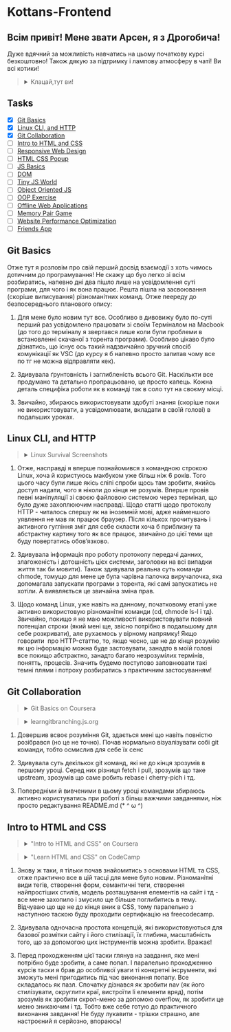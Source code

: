 # Kottans-Frontend

## Всім привіт! Мене звати Арсен, я з Дрогобича!

Дуже вдячний за можливість навчатись на цьому початкову курсі безкоштовно! Також дякую за підтримку і лампову атмосферу в чаті! Ви всі котики!
> <details>
>   <summary>Клацай,тут ви!</summary>
> <img src="cats img/alotofcats.jpeg"
> </details>


## Tasks
- [x] [Git Basics](#git-basics)
- [x] [Linux CLI, and HTTP](#linux-cli-and-http)
- [x] [Git Collaboration](#git-collaboration)
- [ ] [Intro to HTML and CSS](#intro-to-html-and-css)
- [ ] [Responsive Web Design](#responsive-web-design)
- [ ] [HTML CSS Popup](#html-css-popup)
- [ ] [JS Basics](#js-basics)
- [ ] [DOM](#dom)
- [ ] [Tiny JS World](#tiny-js-world)
- [ ]  [Object Oriented JS](#object-oriented-js)
- [ ] [OOP Exercise](#oop-exercise)
- [ ] [Offline Web Applications](#offline-web-applications)
- [ ] [Memory Pair Game](#memory-pair-game)
- [ ] [Website Performance Optimization](#website-performance-optimization)
- [ ] [Friends App](#friends-app)

## Git Basics

Отже тут я розповім про свій перший досвід взаємодії з хоть чимось дотичним до програмування! Не скажу що буо легко зі всім розбиратись, напевно дні два пішло лише на усвідомлення суті програми, для чого і як вона працює. Решта пішла на засвоювання (скоріше виписування) різноманітних команд. Отже пеереду до безпосереднього планового опису:

1. Для мене було новим тут все. Особливо в дивовижу було по-суті перший раз усвідомлено працювати зі своїм Терміналом на Macbook (до того до терміналу я звертався лише коли були проблеми в встановленні скачаної з торента програми). Особливо цікаво було дізнатись, що існує ось такий надзвичайно зручний спосіб комунікації як VSC (до курсу я б напевно просто запитав чому все по тг не можна відправляти кек).

2. Здивувала ґрунтовність і заглибленість всього Git. Наскількти все продумано та детально пропрацьовано, це просто капець. Кожна деталь специфіка роботи як в команді так в соло тут на своєму місці.

3. Звичайно, збираюсь використовувати здобуті знання (скоріше поки не використовувати, а усвідомлювати, вкладати в своїй голові) в подальших уроках.

## Linux CLI, and HTTP

> <details>
>   <summary>Linux Survival Screenshots</summary>
> <img src="task_linux_cli/LinuxQuiz1.png"
>   <summary></summary>
> <img src="task_linux_cli/LinuxQuiz2.png"
>   <summary></summary>
> <img src="task_linux_cli/LinuxQuiz3.png"
>   <summary></summary>
> <img src="task_linux_cli/LinuxQuiz4.png"
> </details>

1. Отже, насправді я вперше познайомився з командною строкою Linux, хоча й користуюсь макбуком уже більш ніж 6 років. Того цього часу були лише якісь сліпі спроби щось там зробити, якийсь доступ надати, чого я ніколи до кінця не розумів. Вперше провів певні маніпуляції зі своєю файловою системою через термінал, що було дуже захоплюючим насправді. Щодо статті щодо протоколу HTTP - читалось спершу як на іноземній мові, адже найменшого уявлення не мав як працює браузер. Після кількох прочитувань і активного гугління зміг для себе скласти хоча б приблизну та абстрактну картину того як все працює, звичайно до цієї теми ще буду повертатись обовʼязково.

2. Здивувала інформація про роботу протоколу передачі данних, злагоженість і дотошність цієх системи, заголовки на всі випадки життя так би мовити). Також здивувала реальна суть команди chmode, томущо для мене це була чарівна палочка виручалочка, яка допомагала запускати програми з торента, які самі запускатись не хотіли. А виявляється це звичайна зміна прав.

3. Щодо команд Linux, уже навіть на данному, початковому етапі уже активно використовую різноманітні команди (cd, chmode ls-l і тд). Звичайно, покищо я не маю можливості використовувати повний потенціал строки (який мені ще, звісно потрібно в подальшому для себе розкривати), але рухаємось у вірному напрямку! Якщо говорити  про HTTP-статтю, то, якщо чесно, ще не до кінця розумію як цю інформацію можна буде застовувати, занадто в моїй голові все покищо абстрактно, занадто багато незрозумілих термінів, понятть, процесів. Значить будемо поступово заповнювати такі темні плями і потроху розбиратись з практичним застосуванням!

## Git Collaboration

> <details>
>   <summary>Git Basics on Coursera</summary>
> <img src="task_git_collaboration/GitCoursera1.png"
>   <summary></summary>
> <img src="task_git_collaboration/GitCoursera2.png"
>   <summary></summary>
> <img src="task_git_collaboration/GitCoursera3.png"
>   <summary></summary>
> <img src="task_git_collaboration/GitCoursera4.png"
> </details>

> <details>
>   <summary>learngitbranching.js.org</summary>
> <img src="task_git_collaboration/GitQuiz1.png"
>   <summary></summary>
> <img src="task_git_collaboration/GitQuiz2.png"
>   <summary></summary>
> </details>

1. Довершив всвоє розуміння Git, здається мені що навіть повністю розібрався (но це не точно). Почав нормально візуалізувати собі git команди, тобто осмислив для себе їх сенс

2. Здивувала суть декількох git команд, які не до кінця зрозумів в першому уроці. Серед них різниця fetch і pull, зрозумів що таке upstream, зрозумів що саме робить rebase і cherry-pich і тд.

3. Попередніми й вивченими в цьому уроці командами збираюсь активно користуватись при роботі з більш важчими завданнями, ніж просто редактування README.md (* ^ ω ^)

## Intro to HTML and CSS

> <details>
>   <summary>"Intro to HTML and CSS" on Coursera</summary>
> <img src="task_html_css_intro/Coursera HTML.png"
>   <summary><summary>
> <img src="task_html_css_intro/Coursera CSS.png"
> </details>

> <details>
>   <summary>"Learn HTML and CSS" on CodeCamp</summary>
> <img src="task_html_css_intro/CodeCamp HTML.png"
>   <summary><summary>
> <img src="task_html_css_intro/CodeCamp CSS.png"
> </details>

1. Знову ж таки, я тільки почав знайомитись з основами HTML та CSS, отже практично все в цій тасці для мене було новим. Різноманітні види тегів, створення форм, семантичні теги, створення найпростіших стилів, модель розташування елементів на сайт і тд - все мене захопило і змусило ще більше поглибитись в тему. Відчуваю що ще не до кінця вник в CSS, тому паралельно з наступною таскою буду проходити сертифкацію на freecodecamp.

2. Здивувала одночасна простота концепцій, які використовуються для базової розмітки сайту і його стилізації, їх глибина, масштабність того, що за допомогою цих інструментів можна зробити. Вражає!

3. Перед проходженням цієї таски глянув на завдання, яке мені потрібно буде зробити, а саме попап. І паралельно проходженню курсів таски я брав до особливої уваги ті конкретні інсрументи, які зможуть мені пригодитись під час виконання попапу. Все складалось як пазл. Спочатку дізнався як зробити nav (як його стилізувати, округлити краї, вистроїти li елементи вряд), потім зрозумів як зробити скрол-меню за допомою overflow, як зробити це меню зникаючим і тд. Тобто вже себе готую до практичного виконання завдання! Не буду лукавити - трішки страшно, але настроєний я серйозно, впораюсь!



